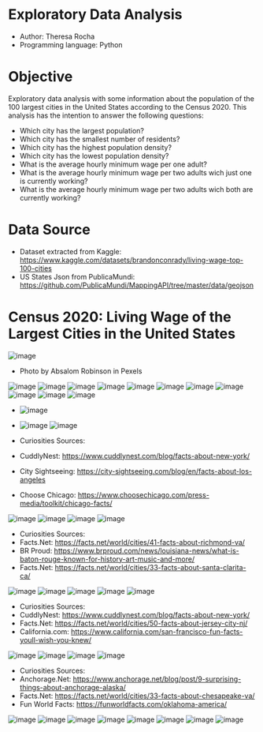 # Exploratory Data Analysis

- Author: Theresa Rocha
- Programming language: Python

# Objective

Exploratory data analysis with some information about the population of the 100 largest cities in the United States according to the Census 2020.
This analysis has the intention to answer the following questions:

- Which city has the largest population?
- Which city has the smallest number of residents?
- Which city has the highest population density?
- Which city has the lowest population density?
- What is the average hourly minimum wage per one adult?
- What is the average hourly minimum wage per two adults wich just one is currently working?
- What is the average hourly minimum wage per two adults wich both are currently working?


# Data Source

- Dataset extracted from Kaggle: <https://www.kaggle.com/datasets/brandonconrady/living-wage-top-100-cities>
- US States Json from PublicaMundi: <https://github.com/PublicaMundi/MappingAPI/tree/master/data/geojson>

# Census 2020: Living Wage of the Largest Cities in the United States

![image](https://github.com/theresarocha/EDA_Living_Wage/assets/84404461/4d693be5-3eb0-4e89-9ba4-78d316ff65c4)
- Photo by Absalom Robinson in Pexels

![image](https://github.com/theresarocha/EDA_Living_Wage/assets/84404461/f9e2b498-347b-4f45-9acf-9498361799d2)
![image](https://github.com/theresarocha/EDA_Living_Wage/assets/84404461/85c11243-91d5-4a73-abe9-b4040bb51298)
![image](https://github.com/theresarocha/EDA_Living_Wage/assets/84404461/7d580759-5f85-4626-8f3c-5e7c43415f38)
![image](https://github.com/theresarocha/EDA_Living_Wage/assets/84404461/425841f4-49da-4883-b756-072825f270ee)
![image](https://github.com/theresarocha/EDA_Living_Wage/assets/84404461/f37e9aa0-21dc-40d1-be2d-d31d1862b1dd)
![image](https://github.com/theresarocha/EDA_Living_Wage/assets/84404461/541c60ee-66e6-40e2-a664-368a8b61f68b)
![image](https://github.com/theresarocha/EDA_Living_Wage/assets/84404461/c6492250-20f0-443f-b132-5ae03e199693)
![image](https://github.com/theresarocha/EDA_Living_Wage/assets/84404461/4c09f0d5-eee4-41f1-aaea-8cd47f9ef6c8)
![image](https://github.com/theresarocha/EDA_Living_Wage/assets/84404461/3608a6a7-25c4-4d81-8041-a5b65e63276a)
![image](https://github.com/theresarocha/EDA_Living_Wage/assets/84404461/9781ec2a-95fc-432d-beca-c0b728012529)
![image](https://github.com/theresarocha/EDA_Living_Wage/assets/84404461/28b9f6b3-b100-4ef3-9c16-66d5c6c32e04)
- ![image](https://github.com/theresarocha/EDA_Living_Wage/assets/84404461/0167e9e3-568a-4b1d-8f5d-31bde09f2061)
- ![image](https://github.com/theresarocha/EDA_Living_Wage/assets/84404461/1f37e3f5-f0af-497b-8e1a-dafaec6e79ba)
![image](https://github.com/theresarocha/EDA_Living_Wage/assets/84404461/d67e7f7b-27b4-4e83-af1a-31ae09081a9d)

- Curiosities Sources:
- CuddlyNest: <https://www.cuddlynest.com/blog/facts-about-new-york/>
- City Sightseeing: <https://city-sightseeing.com/blog/en/facts-about-los-angeles>
- Choose Chicago: <https://www.choosechicago.com/press-media/toolkit/chicago-facts/>

![image](https://github.com/theresarocha/EDA_Living_Wage/assets/84404461/1a46cfc4-6b98-4cfd-97dc-88a1a6229e5a)
![image](https://github.com/theresarocha/EDA_Living_Wage/assets/84404461/fbbbf2af-a1e5-4da8-9feb-a6a9fe0db865)
![image](https://github.com/theresarocha/EDA_Living_Wage/assets/84404461/96e456ed-6669-4c57-82de-9189f6d24c00)
![image](https://github.com/theresarocha/EDA_Living_Wage/assets/84404461/3ca6fd89-871c-410b-ba4f-fdee60924c89)

- Curiosities Sources:
- Facts.Net: <https://facts.net/world/cities/41-facts-about-richmond-va/>
- BR Proud: <https://www.brproud.com/news/louisiana-news/what-is-baton-rouge-known-for-history-art-music-and-more/>
- Facts.Net: <https://facts.net/world/cities/33-facts-about-santa-clarita-ca/>

![image](https://github.com/theresarocha/EDA_Living_Wage/assets/84404461/1b94f632-851f-40e9-8db9-249ded132671)
![image](https://github.com/theresarocha/EDA_Living_Wage/assets/84404461/66dacf4b-1407-457b-9b7d-fdddb93256bd)
![image](https://github.com/theresarocha/EDA_Living_Wage/assets/84404461/e6dd4566-70a7-4402-bf4a-09abd24d99ce)
![image](https://github.com/theresarocha/EDA_Living_Wage/assets/84404461/71e367a7-4d90-4321-959a-4b2bf6348685)
![image](https://github.com/theresarocha/EDA_Living_Wage/assets/84404461/e69e3ecd-b2f7-46ec-99dd-fc2b1ed646ae)

- Curiosities Sources:
- CuddlyNest: <https://www.cuddlynest.com/blog/facts-about-new-york/>
- Facts.Net: <https://facts.net/world/cities/50-facts-about-jersey-city-nj/>
- California.com: <https://www.california.com/san-francisco-fun-facts-youll-wish-you-knew/>

![image](https://github.com/theresarocha/EDA_Living_Wage/assets/84404461/0c9f0881-beae-4870-a88e-89607c372b68)
![image](https://github.com/theresarocha/EDA_Living_Wage/assets/84404461/f00effdf-5cb2-4618-ba6c-cc06fc02b003)
![image](https://github.com/theresarocha/EDA_Living_Wage/assets/84404461/55571978-71a0-43f9-93d9-4acf0318bbec)
![image](https://github.com/theresarocha/EDA_Living_Wage/assets/84404461/002bb19c-2c52-4225-8042-c621a513ad32)

- Curiosities Sources:
- Anchorage.Net: <https://www.anchorage.net/blog/post/9-surprising-things-about-anchorage-alaska/>
- Facts.Net: <https://facts.net/world/cities/33-facts-about-chesapeake-va/>
- Fun World Facts: <https://funworldfacts.com/oklahoma-america/>

![image](https://github.com/theresarocha/EDA_Living_Wage/assets/84404461/41182c6d-8dc9-4e76-8371-19afd04ab83e)
![image](https://github.com/theresarocha/EDA_Living_Wage/assets/84404461/26887e18-04fa-48e1-a192-7e1bbe537bef)
![image](https://github.com/theresarocha/EDA_Living_Wage/assets/84404461/2c011e71-2e64-4cf2-8955-81c170b2736a)
![image](https://github.com/theresarocha/EDA_Living_Wage/assets/84404461/788c773b-0715-42af-bbef-67201add1391)
![image](https://github.com/theresarocha/EDA_Living_Wage/assets/84404461/5de4778f-c2a2-4067-b04d-3488776c2a4f)
![image](https://github.com/theresarocha/EDA_Living_Wage/assets/84404461/00e13b21-6fbe-4b7e-b552-b32af6c1a86e)
![image](https://github.com/theresarocha/EDA_Living_Wage/assets/84404461/6a87f84d-07a4-44a7-a505-593cb4190a32)
![image](https://github.com/theresarocha/EDA_Living_Wage/assets/84404461/060923b2-5a44-4445-90f5-03fd07c5c434)







































